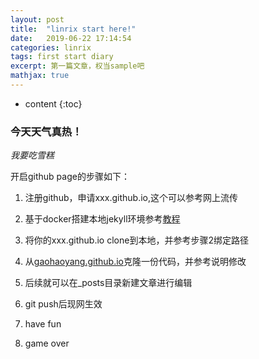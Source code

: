 ```yaml
---
layout: post
title:  "linrix start here!"
date:   2019-06-22 17:14:54
categories: linrix
tags: first start diary
excerpt: 第一篇文章，权当sample吧
mathjax: true
---
```


* content
{:toc}

### 今天天气真热！

*我要吃雪糕*

开启github page的步骤如下：

1. 注册github，申请xxx.github.io,这个可以参考网上流传

2. 基于docker搭建本地jekyll环境参考[教程](http://archerwq.cn/2017/09/21/setup-jekyll-locally-with-docker/)

3. 将你的xxx.github.io clone到本地，并参考步骤2绑定路径

4. 从[gaohaoyang.github.io](https://github.com/Gaohaoyang/gaohaoyang.github.io)克隆一份代码，并参考说明修改

5. 后续就可以在_posts目录新建文章进行编辑

6. git push后现网生效

7. have fun

8. game over

